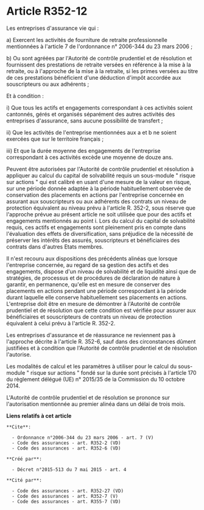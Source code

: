 # Article R352-12

Les entreprises d'assurance vie qui : 

a) Exercent les activités de fourniture de retraite professionnelle mentionnées à l'article 7 de l'ordonnance n° 2006-344 du
23 mars 2006 ; 

b) Ou sont agréées par l'Autorité de contrôle prudentiel et de résolution et fournissent des prestations de retraite versées
en référence à la mise à la retraite, ou à l'approche de la mise à la retraite, si les primes versées au titre de ces
prestations bénéficient d'une déduction d'impôt accordée aux souscripteurs ou aux adhérents ; 

Et à condition : 

i) Que tous les actifs et engagements correspondant à ces activités soient cantonnés, gérés et organisés séparément des
autres activités des entreprises d'assurance, sans aucune possibilité de transfert ; 

ii) Que les activités de l'entreprise mentionnées aux a et b ne soient exercées que sur le territoire français ; 

iii) Et que la durée moyenne des engagements de l'entreprise correspondant à ces activités excède une moyenne de douze ans. 

Peuvent être autorisées par l'Autorité de contrôle prudentiel et résolution à appliquer au calcul du capital de solvabilité
requis un sous-module " risque sur actions " qui est calibré en usant d'une mesure de la valeur en risque, sur une période
donnée adaptée à la période habituellement observée de conservation des placements en actions par l'entreprise concernée en
assurant aux souscripteurs ou aux adhérents des contrats un niveau de protection équivalent au niveau prévu à l'article R.
352-2, sous réserve que l'approche prévue au présent article ne soit utilisée que pour des actifs et engagements mentionnés
au point i. Lors du calcul du capital de solvabilité requis, ces actifs et engagements sont pleinement pris en compte dans
l'évaluation des effets de diversification, sans préjudice de la nécessité de préserver les intérêts des assurés,
souscripteurs et bénéficiaires des contrats dans d'autres Etats membres. 

Il n'est recouru aux dispositions des précédents alinéas que lorsque l'entreprise concernée, au regard de sa gestion des
actifs et des engagements, dispose d'un niveau de solvabilité et de liquidité ainsi que de stratégies, de processus et de
procédures de déclaration de nature à garantir, en permanence, qu'elle est en mesure de conserver des placements en actions
pendant une période correspondant à la période durant laquelle elle conserve habituellement ses placements en actions.
L'entreprise doit être en mesure de démontrer à l'Autorité de contrôle prudentiel et de résolution que cette condition est
vérifiée pour assurer aux bénéficiaires et souscripteurs de contrats un niveau de protection équivalent à celui prévu à
l'article R. 352-2. 

Les entreprises d'assurance et de réassurance ne reviennent pas à l'approche décrite à l'article R. 352-6, sauf dans des
circonstances dûment justifiées et à condition que l'Autorité de contrôle prudentiel et de résolution l'autorise. 

Les modalités de calcul et les paramètres à utiliser pour le calcul du sous-module " risque sur actions " fondé sur la durée
sont précisés à l'article 170 du règlement délégué (UE) n° 2015/35 de la Commission du 10 octobre 2014. 

L'Autorité de contrôle prudentiel et de résolution se prononce sur l'autorisation mentionnée au premier alinéa dans un délai
de trois mois.

**Liens relatifs à cet article**

	**Cite**:

	  - Ordonnance n°2006-344 du 23 mars 2006 - art. 7 (V)
	  - Code des assurances - art. R352-2 (VD)
	  - Code des assurances - art. R352-6 (VD)

	**Créé par**:

	  - Décret n°2015-513 du 7 mai 2015 - art. 4

	**Cité par**:

	  - Code des assurances - art. R352-27 (VD)
	  - Code des assurances - art. R352-7 (V)
	  - Code des assurances - art. R355-7 (VD)
